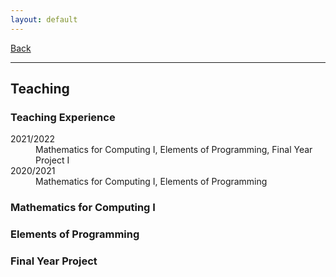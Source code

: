 ```yaml
---
layout: default
---
```


[Back](/index.md)
* * *

## Teaching

### Teaching Experience
<dl>
<dt>2021/2022</dt>
  <dd>Mathematics for Computing I, Elements of Programming, Final Year Project I</dd>
<dt>2020/2021</dt>
  <dd>Mathematics for Computing I, Elements of Programming</dd>
</dl>

### Mathematics for Computing I

### Elements of Programming

### Final Year Project

